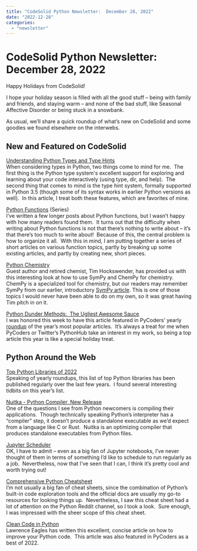 ```yaml
---
title: "CodeSolid Python Newsletter:  December 28, 2022"
date: "2022-12-28"
categories: 
  - "newsletter"
---
```

# CodeSolid Python Newsletter:  December 28, 2022
Happy Holidays from CodeSolid!

I hope your holiday season is filled with all the good stuff – being with family and friends, and staying warm – and none of the bad stuff, like Seasonal Affective Disorder or being stuck in a snowbank.

As usual, we’ll share a quick roundup of what’s new on CodeSolid and some goodies we found elsewhere on the interwebs.  

## New and Featured on CodeSolid

[Understanding Python Types and Type Hints](https://codesolid.com/understanding-python-types-and-type-hints/)  
When considering types in Python, two things come to mind for me.  The first thing is the Python type system's excellent support for exploring and learning about your code interactively (using type, dir, and help).  The second thing that comes to mind is the type hint system, formally supported in Python 3.5 (though some of its syntax works in earlier Python versions as well).  In this article, I treat both these features, which are favorites of mine.

[Python Functions](https://codesolid.com/python-functions/) (Series)  
I’ve written a few longer posts about Python functions, but I wasn’t happy with how many readers found them.  It turns out that the difficulty when writing about Python functions is not that there’s nothing to write about – it’s that there’s too much to write about!  Because of this, the central problem is how to organize it all.  With this in mind, I am putting together a series of short articles on various function topics, partly by breaking up some existing articles, and partly by creating new, short pieces.

[Python Chemistry](https://codesolid.com/python-chemistry/)  
Guest author and retired chemist, Tim Hockswender, has provided us with this interesting look at how to use SymPy and ChemPy for chemistry.  ChemPy is a specialized tool for chemistry, but our readers may remember SymPy from our earlier, introductory [SymPy article](https://codesolid.com/sympy-solving-math-equations-in-python/). This is one of those topics I would never have been able to do on my own, so it was great having Tim pitch in on it.  

[Python Dunder Methods:  The Ugliest Awesome Sauce](https://codesolid.com/dunder-methods-in-python-the-ugliest-awesome-sauce/)  
I was honored this week to have this article featured in PyCoders’ yearly [roundup](https://pycoders.com/issues/557) of the year’s most popular articles.  It’s always a treat for me when PyCoders or Twitter’s PythonHub take an interest in my work, so being a top article this year is like a special holiday treat.

## Python Around the Web

[Top Python Libraries of 2022](https://tryolabs.com/blog/2022/12/26/top-python-libraries-2022)  
Speaking of yearly roundups, this list of top Python libraries has been published regularly over the last few years.  I found several interesting tidbits on this year’s list.  

[Nuitka - Python Compiler, New Release](https://nuitka.net/index.html)  
One of the questions I see from Python newcomers is compiling their applications.  Though technically speaking Python’s interpreter has a “compiler” step, it doesn’t produce a standalone executable as we’d expect from a language like C or Rust.  Nuitka is an optimizing compiler that produces standalone executables from Python files.

[Jupyter Scheduler](https://github.com/jupyter-server/jupyter-scheduler/)  
OK, I have to admit – even as a big fan of Jupyter notebooks, I’ve never thought of them in terms of something I’d like to schedule to run regularly as a job.  Nevertheless, now that I’ve seen that I can, I think it’s pretty cool and worth trying out!

[Comprehensive Python Cheatsheet](https://gto76.github.io/python-cheatsheet/)  
I’m not usually a big fan of cheat sheets, since the combination of Python’s built-in code exploration tools and the official docs are usually my go-to resources for looking things up.  Nevertheless, I saw this cheat sheet had a lot of attention on the Python Reddit channel, so I took a look.  Sure enough, I was impressed with the sheer scope of this cheat sheet.

[Clean Code in Python](https://dev.to/alexomeyer/10-must-know-patterns-for-writing-clean-code-with-python-56bf)  
Lawrence Eagles has written this excellent, concise article on how to improve your Python code.  This article was also featured in PyCoders as a best of 2022.
